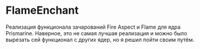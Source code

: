 # FlameEnchant
Реализация функционала зачарований Fire Aspect и Flame для ядра Prismarine. Наверное, это не самая лучшая реализация и можно было вырезать сей функционал с других ядер, но я решил пойти своим путём.
